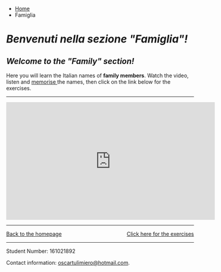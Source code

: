 <ul class="breadcrumb">
  <li><a href="index.html">Home</a></li>
  <li>Famiglia</li>
</ul>

<h1><i>Benvenuti nella sezione <strong>"Famiglia"</strong>!</i></h1>

<h2><i>Welcome to the <strong>"Family"</strong> section!</i></h2>
<p>Here you will learn the Italian names of <b>family members</b>.
  Watch the video, listen and <u> memorise </u> the names, then click on the link below for the exercises.<p>
<hr>
  
<iframe width="560" height="315" src="https://www.youtube.com/embed/2RlRT-ZBRso?rel=0&amp;showinfo=0" frameborder="0" gesture="media" allow="encrypted-media" allowfullscreen></iframe>
  
  <hr>
<p> 
<a style="float:right;" href="https://oscartuli.github.io/Italiando/FamigliaExer.html">Click here for the exercises</a> 
<a style="float:left;" href="index.html">Back to the homepage</a> 
</p>

<div style="clear:both;"></div>


<hr>


<footer>
  <p>Student Number: 161021892</p>
  <p>Contact information: <a href="mailto:oscartulimiero@hotmail.com">oscartulimiero@hotmail.com</a>.</p>
</footer>

